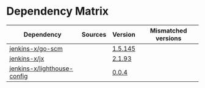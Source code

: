 # Dependency Matrix

Dependency | Sources | Version | Mismatched versions
---------- | ------- | ------- | -------------------
[jenkins-x/go-scm](https://github.com/jenkins-x/go-scm) |  | [1.5.145]() | 
[jenkins-x/jx](https://github.com/jenkins-x/jx) |  | [2.1.93](https://github.com/jenkins-x/jx/releases/tag/v2.1.93) | 
[jenkins-x/lighthouse-config](https://github.com/jenkins-x/lighthouse-config) |  | [0.0.4]() | 

